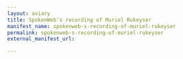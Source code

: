 ```yaml
---
layout: aviary
title: SpokenWeb’s recording of Muriel Rukeyser
manifest_name: spokenweb-s-recording-of-muriel-rukeyser
permalink: spokenweb-s-recording-of-muriel-rukeyser
external_manifest_url: 

---
```

<!-- Add an essay or interpretive material below this line,
using HTML or markdown.  Do not modify this file above this line -->
